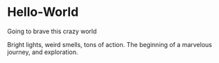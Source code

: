 # Hello-World
Going to brave this crazy world

Bright lights, weird smells, tons of action. The beginning of a marvelous journey, and exploration. 

